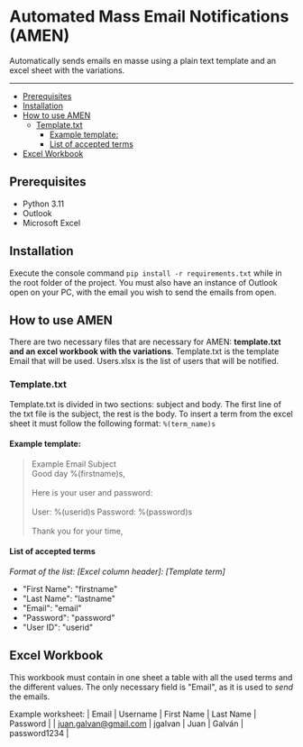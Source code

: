 # Automated Mass Email Notifications (AMEN) <!-- omit from toc -->

Automatically sends emails en masse using a plain text template and an excel sheet with the variations.

---

- [Prerequisites](#prerequisites)
- [Installation](#installation)
- [How to use AMEN](#how-to-use-amen)
  - [Template.txt](#templatetxt)
    - [Example template:](#example-template)
    - [List of accepted terms](#list-of-accepted-terms)
- [Excel Workbook](#excel-workbook)

## Prerequisites
- Python 3.11
- Outlook
- Microsoft Excel

## Installation
Execute the console command ```pip install -r requirements.txt``` while in the root folder of the project.
You must also have an instance of Outlook open on your PC, with the email you wish to send the emails from open.

## How to use AMEN
There are two necessary files that are necessary for AMEN: **template.txt and an excel workbook with the variations**.
Template.txt is the template Email that will be used. Users.xlsx is the list of users that will be notified.

### Template.txt
Template.txt is divided in two sections: subject and body. The first line of the txt file is the subject, the rest is the body.
To insert a term from the excel sheet it must follow the following format: ```%(term_name)s```

#### Example template:
>Example Email Subject
><br>
>Good day %(firstname)s,
><br><br>
>Here is your user and password:
><br><br>
>User: %(userid)s
>Password: %(password)s
><br><br>
>Thank you for your time,

#### List of accepted terms

<em>Format of the list: [Excel column header]: [Template term]</em>

- "First Name": "firstname"
- "Last Name": "lastname"
- "Email": "email"
- "Password": "password"
- "User ID": "userid"

## Excel Workbook
This workbook must contain in one sheet a table with all the used terms and the different values. The only necessary field is "Email", as it is used to *send* the emails.

Example worksheet:
| Email | Username | First Name | Last Name | Password |
| juan.galvan@gmail.com | jgalvan | Juan | Galván | password1234 |